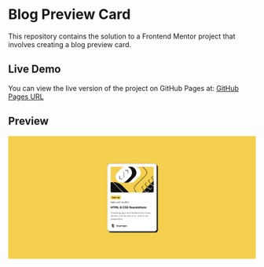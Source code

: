 # Blog Preview Card
This repository contains the solution to a Frontend Mentor project that involves creating a blog preview card.

## Live Demo
You can view the live version of the project on GitHub Pages at:
[GitHub Pages URL](https://chrismaldona2-fm-solutions.github.io/blog-preview-card/)

## Preview
![Blog Preview Card Screenshot](preview.jpg)

